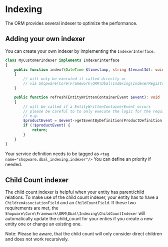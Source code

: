 # Indexing

The ORM provides several indexer to optimize the performance.

## Adding your own indexer
You can create your own indexer by implementing the `IndexerInterface`.
```php
class MyCustomerIndexer implements IndexerInterface
{
    public function index(\DateTime $timestamp, string $tenantId): void
    {
        // will only be executed if called directly or 
        // via Shopware\Core\Framework\ORM\Dbal\Indexing\IndexerRegistry->index() 
    }

    public function refresh(EntityWrittenContainerEvent $event): void
    {
        // will be called if a EntityWrittenContainerEvent occurs
        // please be careful to to only execute the logic for the required entites
        // e.g.
        $productEvent = $event->getEventByDefinition(ProductDefinition::class);
        if (!$productEvent) {
            return;
        }
    }
}
```

Your service definition needs to be tagged as 
`<tag name="shopware.dbal_indexing.indexer"/>` 
You can define an priority if needed.

## Child Count indexer

The child count indexer is helpful when your entity has parent/child relations. 
To make use of the child count indexer, your entity has to have a `ChildrenAssociationField` 
and an `ChildCountField`. If these two requirements are met, the 
`Shopware\Core\Framework\ORM\Dbal\Indexing\ChildCountIndexer` will automatically update
the child_count for your enties if you create a new entity one or change an existing one.

Note: Please be aware, that the child count will only consider direct children 
and does not work recursively.